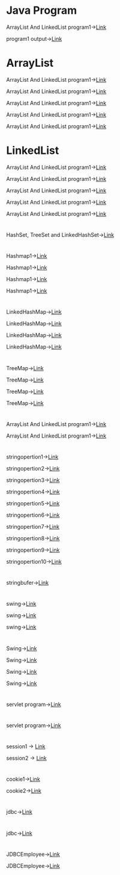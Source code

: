 # Java Program

ArrayList And LinkedList program1->[Link](https://github.com/AnvethaHM4/Java-Programs/blob/main/1_ArrayList%20and%20LinkedList/program1.png)

program1 output->[Link](https://github.com/AnvethaHM4/Java-Programs/blob/main/1_ArrayList%20and%20LinkedList/program1.1.png)

# ArrayList

ArrayList And LinkedList program1->[Link](https://github.com/AnvethaHM4/Java-Programs/blob/main/ArrayListExample/ArrayListEX1.png)

ArrayList And LinkedList program1->[Link](https://github.com/AnvethaHM4/Java-Programs/blob/main/ArrayListExample/ArrayListEX2.png)

ArrayList And LinkedList program1->[Link](https://github.com/AnvethaHM4/Java-Programs/blob/main/ArrayListExample/ArrayListEX3.png)

ArrayList And LinkedList program1->[Link](https://github.com/AnvethaHM4/Java-Programs/blob/main/ArrayListExample/ArrayListEX4.png)

ArrayList And LinkedList program1->[Link](https://github.com/AnvethaHM4/Java-Programs/blob/main/ArrayListExample/ArrayListEX4.png)


# LinkedList

ArrayList And LinkedList program1->[Link](https://github.com/AnvethaHM4/Java-Programs/blob/main/LinkedListExample/LinkedList6.png)

ArrayList And LinkedList program1->[Link](https://github.com/AnvethaHM4/Java-Programs/blob/main/LinkedListExample/LinkedList7.png)

ArrayList And LinkedList program1->[Link](https://github.com/AnvethaHM4/Java-Programs/blob/main/LinkedListExample/LinkedList8.png)

ArrayList And LinkedList program1->[Link](https://github.com/AnvethaHM4/Java-Programs/blob/main/LinkedListExample/LinkedList9.png)

ArrayList And LinkedList program1->[Link](https://github.com/AnvethaHM4/Java-Programs/blob/main/LinkedListExample/LinkedList10.png)

#
HashSet, TreeSet and LinkedHashSet->[Link](https://github.com/AnvethaHM4/Java-Programs/blob/main/2_HashSet,%20TreeSet%20and%20LinkedHashSet/p2.png)

#
Hashmap1->[Link](https://github.com/AnvethaHM4/Java-Programs/blob/main/HashmapExample/h1.png)

Hashmap1->[Link](https://github.com/AnvethaHM4/Java-Programs/blob/main/HashmapExample/h2.png)

Hashmap1->[Link](https://github.com/AnvethaHM4/Java-Programs/blob/main/HashmapExample/h3.png)

Hashmap1->[Link](https://github.com/AnvethaHM4/Java-Programs/blob/main/HashmapExample/h3.png)

#
LinkedHashMap->[Link](https://github.com/AnvethaHM4/Java-Programs/blob/main/LinkedHashMapExample/lh1.png)

LinkedHashMap->[Link](https://github.com/AnvethaHM4/Java-Programs/blob/main/LinkedHashMapExample/lh2.png)

LinkedHashMap->[Link](https://github.com/AnvethaHM4/Java-Programs/blob/main/LinkedHashMapExample/lh3.png)

LinkedHashMap->[Link](https://github.com/AnvethaHM4/Java-Programs/blob/main/LinkedHashMapExample/lh4.png)

#
TreeMap->[Link](https://github.com/AnvethaHM4/Java-Programs/blob/main/TreeMap/t1.png)

TreeMap->[Link](https://github.com/AnvethaHM4/Java-Programs/blob/main/TreeMap/t2.png)

TreeMap->[Link](https://github.com/AnvethaHM4/Java-Programs/blob/main/TreeMap/t3.png)

TreeMap->[Link](https://github.com/AnvethaHM4/Java-Programs/blob/main/TreeMap/t4.png)

#
ArrayList And LinkedList program1->[Link](https://github.com/AnvethaHM4/Java-Programs/blob/main/3a_stringOperation_stringHandling/p3.png)

ArrayList And LinkedList program1->[Link](https://github.com/AnvethaHM4/Java-Programs/blob/main/3a_stringOperation_stringHandling/p3.1.png)
#
stringopertion1->[Link](https://github.com/AnvethaHM4/Java-Programs/blob/main/3a_String%20operation_Exercises/p3e1.jpeg)

stringopertion2->[Link](https://github.com/AnvethaHM4/Java-Programs/blob/main/3a_String%20operation_Exercises/p3e2.jpeg)

stringopertion3->[Link](https://github.com/AnvethaHM4/Java-Programs/blob/main/3a_String%20operation_Exercises/p3e3.jpeg)

stringopertion4->[Link](https://github.com/AnvethaHM4/Java-Programs/blob/main/3a_String%20operation_Exercises/p3e4.jpeg)

stringopertion5->[Link](https://github.com/AnvethaHM4/Java-Programs/blob/main/3a_String%20operation_Exercises/p3e5.jpeg)

stringopertion6->[Link](https://github.com/AnvethaHM4/Java-Programs/blob/main/3a_String%20operation_Exercises/p3e6.jpeg)

stringopertion7->[Link](https://github.com/AnvethaHM4/Java-Programs/blob/main/3a_String%20operation_Exercises/p3e7.jpeg)

stringopertion8->[Link](https://github.com/AnvethaHM4/Java-Programs/blob/main/3a_String%20operation_Exercises/p3e8.jpeg)

stringopertion9->[Link](https://github.com/AnvethaHM4/Java-Programs/blob/main/3a_String%20operation_Exercises/p3e9.jpeg)

stringopertion10->[Link](https://github.com/AnvethaHM4/Java-Programs/blob/main/3a_String%20operation_Exercises/p3e10.jpeg)

#
stringbufer->[Link](https://github.com/AnvethaHM4/Java-Programs/blob/main/3b_StringBuffer%20and%20StringBuilder/3b1.png)

#
swing->[Link](https://github.com/AnvethaHM4/Java-Programs/blob/main/4_Swing/p4.2.png)

swing->[Link](https://github.com/AnvethaHM4/Java-Programs/blob/main/4_Swing/p4.1.png)

swing->[Link](https://github.com/AnvethaHM4/Java-Programs/blob/main/4_Swing/p4.png)

#
Swing->[Link](https://github.com/AnvethaHM4/Java-Programs/blob/main/5_Swing%20program/p5a.png)

Swing->[Link](https://github.com/AnvethaHM4/Java-Programs/blob/main/5_Swing%20program/p5b.png)

Swing->[Link](https://github.com/AnvethaHM4/Java-Programs/blob/main/5_Swing%20program/p5c.png)

Swing->[Link](https://github.com/AnvethaHM4/Java-Programs/blob/main/5_Swing%20program/p5d.png)

#
servlet program->[Link](https://github.com/AnvethaHM4/Java-Programs/blob/main/6b_CookieServlet/p6b.png)

#
servlet program->[Link](https://github.com/AnvethaHM4/Java-Programs/blob/main/6c_PrimeCheckServlet/p6c.png)

#
session1 -> [Link](https://github.com/AnvethaHM4/Java-Programs/blob/main/7a_Session_%20Management/p7a.png)

session2 -> [Link](https://github.com/AnvethaHM4/Java-Programs/blob/main/7a_Session_%20Management/p7b.png)

#
cookie1->[Link](https://github.com/AnvethaHM4/Java-Programs/blob/main/7b_Cookie%20Managemen/p7ba.png)

cookie2->[Link](https://github.com/AnvethaHM4/Java-Programs/blob/main/7b_Cookie%20Managemen/p7bb.png)

#
jdbc->[Link](https://github.com/AnvethaHM4/Java-Programs/blob/main/8a_JDBCCoffee/p8a.png)

#
jdbc->[Link](https://github.com/AnvethaHM4/Java-Programs/blob/main/8b_updateCoffee/p8b.png)

#
JDBCEmployee->[Link](https://github.com/AnvethaHM4/Java-Programs/blob/main/8c_JDBCEmployee/p8c.png)

JDBCEmployee->[Link](https://github.com/AnvethaHM4/Java-Programs/blob/main/8c_JDBCEmployee/p8c.1.png)

#



















